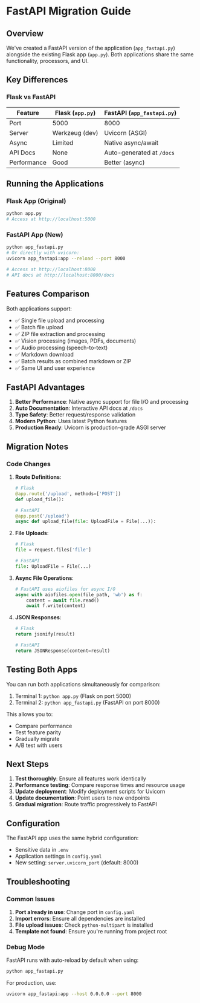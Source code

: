 # FastAPI Migration Guide

## Overview

We've created a FastAPI version of the application (`app_fastapi.py`) alongside the existing Flask app (`app.py`). Both applications share the same functionality, processors, and UI.

## Key Differences

### Flask vs FastAPI

| Feature | Flask (`app.py`) | FastAPI (`app_fastapi.py`) |
|---------|------------------|---------------------------|
| Port | 5000 | 8000 |
| Server | Werkzeug (dev) | Uvicorn (ASGI) |
| Async | Limited | Native async/await |
| API Docs | None | Auto-generated at `/docs` |
| Performance | Good | Better (async) |

## Running the Applications

### Flask App (Original)
```bash
python app.py
# Access at http://localhost:5000
```

### FastAPI App (New)
```bash
python app_fastapi.py
# Or directly with uvicorn:
uvicorn app_fastapi:app --reload --port 8000

# Access at http://localhost:8000
# API docs at http://localhost:8000/docs
```

## Features Comparison

Both applications support:
- ✅ Single file upload and processing
- ✅ Batch file upload
- ✅ ZIP file extraction and processing
- ✅ Vision processing (images, PDFs, documents)
- ✅ Audio processing (speech-to-text)
- ✅ Markdown download
- ✅ Batch results as combined markdown or ZIP
- ✅ Same UI and user experience

## FastAPI Advantages

1. **Better Performance**: Native async support for file I/O and processing
2. **Auto Documentation**: Interactive API docs at `/docs`
3. **Type Safety**: Better request/response validation
4. **Modern Python**: Uses latest Python features
5. **Production Ready**: Uvicorn is production-grade ASGI server

## Migration Notes

### Code Changes

1. **Route Definitions**:
   ```python
   # Flask
   @app.route('/upload', methods=['POST'])
   def upload_file():
   
   # FastAPI
   @app.post('/upload')
   async def upload_file(file: UploadFile = File(...)):
   ```

2. **File Uploads**:
   ```python
   # Flask
   file = request.files['file']
   
   # FastAPI
   file: UploadFile = File(...)
   ```

3. **Async File Operations**:
   ```python
   # FastAPI uses aiofiles for async I/O
   async with aiofiles.open(file_path, 'wb') as f:
       content = await file.read()
       await f.write(content)
   ```

4. **JSON Responses**:
   ```python
   # Flask
   return jsonify(result)
   
   # FastAPI
   return JSONResponse(content=result)
   ```

## Testing Both Apps

You can run both applications simultaneously for comparison:

1. Terminal 1: `python app.py` (Flask on port 5000)
2. Terminal 2: `python app_fastapi.py` (FastAPI on port 8000)

This allows you to:
- Compare performance
- Test feature parity
- Gradually migrate
- A/B test with users

## Next Steps

1. **Test thoroughly**: Ensure all features work identically
2. **Performance testing**: Compare response times and resource usage
3. **Update deployment**: Modify deployment scripts for Uvicorn
4. **Update documentation**: Point users to new endpoints
5. **Gradual migration**: Route traffic progressively to FastAPI

## Configuration

The FastAPI app uses the same hybrid configuration:
- Sensitive data in `.env`
- Application settings in `config.yaml`
- New setting: `server.uvicorn_port` (default: 8000)

## Troubleshooting

### Common Issues

1. **Port already in use**: Change port in `config.yaml`
2. **Import errors**: Ensure all dependencies are installed
3. **File upload issues**: Check `python-multipart` is installed
4. **Template not found**: Ensure you're running from project root

### Debug Mode

FastAPI runs with auto-reload by default when using:
```bash
python app_fastapi.py
```

For production, use:
```bash
uvicorn app_fastapi:app --host 0.0.0.0 --port 8000
